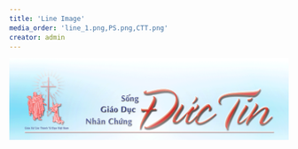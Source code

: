 ```yaml
---
title: 'Line Image'
media_order: 'line_1.png,PS.png,CTT.png'
creator: admin
---
```


![](banner.png?classes=img-fluid)